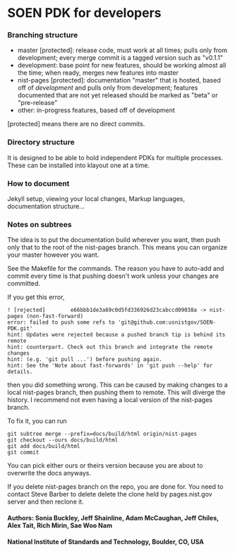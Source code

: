 # SOEN PDK for developers

### Branching structure
- master [protected]: release code, must work at all times; pulls only from development; every merge commit is a tagged version such as "v0.1.1"
- development: base point for new features, should be working almost all the time; when ready, merges new features into master
- nist-pages [protected]: documentation "master" that is hosted, based off of *development* and pulls only from development; features documented that are not yet released should be marked as "beta" or "pre-release"
- other: in-progress features, based off of development

[protected] means there are no direct commits.

### Directory structure
It is designed to be able to hold independent PDKs for multiple processes. These can be installed into klayout one at a time.

### How to document
Jekyll setup, viewing your local changes, Markup languages, documentation structure...

### Notes on subtrees
The idea is to put the documentation build wherever you want, then push only that to the root of the nist-pages branch. This means you can organize your master however you want.

See the Makefile for the commands. The reason you have to auto-add and commit every time is that pushing doesn't work unless your changes are committed.

If you get this error,
```
! [rejected]        e66bbb1de3a69c0d5fd336926d23cabccd09038a -> nist-pages (non-fast-forward)
error: failed to push some refs to 'git@github.com:usnistgov/SOEN-PDK.git'
hint: Updates were rejected because a pushed branch tip is behind its remote
hint: counterpart. Check out this branch and integrate the remote changes
hint: (e.g. 'git pull ...') before pushing again.
hint: See the 'Note about fast-forwards' in 'git push --help' for details.
```
then you did something wrong. This can be caused by making changes to a local nist-pages branch, then pushing them to remote. This will diverge the history. I recommend not even having a local version of the nist-pages branch.

To fix it, you can run
```
git subtree merge --prefix=docs/build/html origin/nist-pages
git checkout --ours docs/build/html
git add docs/build/html
git commit
```
You can pick either ours or theirs version because you are about to overwrite the docs anyways.

If you delete nist-pages branch on the repo, you are done for. You need to contact Steve Barber to delete delete the clone held by pages.nist.gov server and then reclone it.

#### Authors: Sonia Buckley, Jeff Shainline, Adam McCaughan, Jeff Chiles, Alex Tait, Rich Mirin, Sae Woo Nam
#### National Institute of Standards and Technology, Boulder, CO, USA
